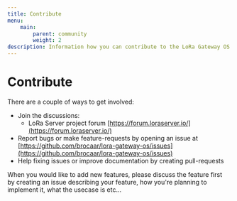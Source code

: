 ```yaml
---
title: Contribute
menu:
    main:
        parent: community
        weight: 2
description: Information how you can contribute to the LoRa Gateway OS project.
---
```


# Contribute

There are a couple of ways to get involved:

* Join the discussions:
    * LoRa Server project forum [https://forum.loraserver.io/](https://forum.loraserver.io/)
* Report bugs or make feature-requests by opening an issue at [https://github.com/brocaar/lora-gateway-os/issues](https://github.com/brocaar/lora-gateway-os/issues)
* Help fixing issues or improve documentation by creating pull-requests


When you would like to add new features, please discuss the feature first
by creating an issue describing your feature, how you're planning to implement
it, what the usecase is etc...

